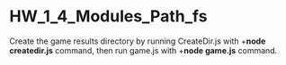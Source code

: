 # HW_1_4_Modules_Path_fs

Create the game results directory by running CreateDir.js with +**node createdir.js** command, then run game.js with +**node game.js** command.
